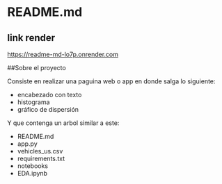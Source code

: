 # README.md
## link render
https://readme-md-lo7p.onrender.com

##Sobre el proyecto

Consiste en realizar una paguina web o app en donde salga lo siguiente:
  - encabezado con texto 
  - histograma
  - gráfico de dispersión

Y que contenga un arbol similar a este:
  - README.md
  - app.py
  - vehicles_us.csv
  - requirements.txt
  - notebooks
  - EDA.ipynb